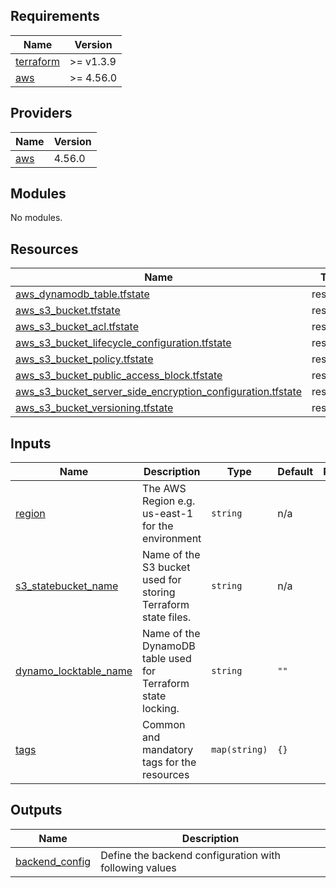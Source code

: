 <!-- BEGIN_TF_DOCS -->
## Requirements

| Name | Version |
|------|---------|
| <a name="requirement_terraform"></a> [terraform](#requirement\_terraform) | >= v1.3.9 |
| <a name="requirement_aws"></a> [aws](#requirement\_aws) | >= 4.56.0 |

## Providers

| Name | Version |
|------|---------|
| <a name="provider_aws"></a> [aws](#provider\_aws) | 4.56.0 |

## Modules

No modules.

## Resources

| Name | Type |
|------|------|
| [aws_dynamodb_table.tfstate](https://registry.terraform.io/providers/hashicorp/aws/latest/docs/resources/dynamodb_table) | resource |
| [aws_s3_bucket.tfstate](https://registry.terraform.io/providers/hashicorp/aws/latest/docs/resources/s3_bucket) | resource |
| [aws_s3_bucket_acl.tfstate](https://registry.terraform.io/providers/hashicorp/aws/latest/docs/resources/s3_bucket_acl) | resource |
| [aws_s3_bucket_lifecycle_configuration.tfstate](https://registry.terraform.io/providers/hashicorp/aws/latest/docs/resources/s3_bucket_lifecycle_configuration) | resource |
| [aws_s3_bucket_policy.tfstate](https://registry.terraform.io/providers/hashicorp/aws/latest/docs/resources/s3_bucket_policy) | resource |
| [aws_s3_bucket_public_access_block.tfstate](https://registry.terraform.io/providers/hashicorp/aws/latest/docs/resources/s3_bucket_public_access_block) | resource |
| [aws_s3_bucket_server_side_encryption_configuration.tfstate](https://registry.terraform.io/providers/hashicorp/aws/latest/docs/resources/s3_bucket_server_side_encryption_configuration) | resource |
| [aws_s3_bucket_versioning.tfstate](https://registry.terraform.io/providers/hashicorp/aws/latest/docs/resources/s3_bucket_versioning) | resource |

## Inputs

| Name | Description | Type | Default | Required |
|------|-------------|------|---------|:--------:|
| <a name="input_region"></a> [region](#input\_region) | The AWS Region e.g. us-east-1 for the environment | `string` | n/a | yes |
| <a name="input_s3_statebucket_name"></a> [s3\_statebucket\_name](#input\_s3\_statebucket\_name) | Name of the S3 bucket used for storing Terraform state files. | `string` | n/a | yes |
| <a name="input_dynamo_locktable_name"></a> [dynamo\_locktable\_name](#input\_dynamo\_locktable\_name) | Name of the DynamoDB table used for Terraform state locking. | `string` | `""` | no |
| <a name="input_tags"></a> [tags](#input\_tags) | Common and mandatory tags for the resources | `map(string)` | `{}` | no |

## Outputs

| Name | Description |
|------|-------------|
| <a name="output_backend_config"></a> [backend\_config](#output\_backend\_config) | Define the backend configuration with following values |
<!-- END_TF_DOCS -->
